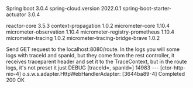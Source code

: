 Spring boot 3.0.4
spring-cloud.version 2022.0.1
spring-boot-starter-actuator 3.0.4

reactor-core 3.5.3
context-propagation 1.0.2
micrometer-core 1.10.4
micrometer-observation 1.10.4
micrometer-registry-prometheus 1.10.4
micrometer-tracing 1.0.2
micrometer-tracing-bridge-brave 1.0.2

Send GET request to the localhost:8080/route. In the logs you will some logs with traceId and spanId, but they come 
from the rest controller, it receives traceparent header and set it to the TraceContext, but in the route logs, it's 
not preset
it just
DEBUG [traceId=, spanId=] 14983 --- [ctor-http-nio-4] o.s.w.s.adapter.HttpWebHandlerAdapter: [3644ba89-4] Completed 200 OK
